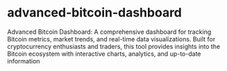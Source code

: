 # advanced-bitcoin-dashboard
Advanced Bitcoin Dashboard: A comprehensive dashboard for tracking Bitcoin metrics, market trends, and real-time data visualizations. Built for cryptocurrency enthusiasts and traders, this tool provides insights into the Bitcoin ecosystem with interactive charts, analytics, and up-to-date information
